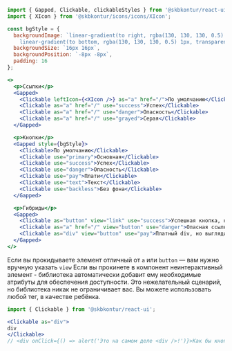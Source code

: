 ```jsx harmony
import { Gapped, Clickable, clickableStyles } from '@skbkontur/react-ui';
import { XIcon } from '@skbkontur/icons/icons/XIcon';

const bgStyle = {
  backgroundImage: `linear-gradient(to right, rgba(130, 130, 130, 0.5) 1px, transparent 1px),
    linear-gradient(to bottom, rgba(130, 130, 130, 0.5) 1px, transparent 1px)`,
  backgroundSize: `16px 16px`,
  backgroundPosition: `-8px -8px`,
  padding: 16
};

<>
  <p>Ссылки</p>
  <Gapped>
    <Clickable leftIcon={<XIcon />} as="a" href="/">По умолчанию</Clickable>
    <Clickable as="a" href="/" use="success">Успех</Clickable>
    <Clickable as="a" href="/" use="danger">Опасность</Clickable>
    <Clickable as="a" href="/" use="grayed">Серая</Clickable>
  </Gapped>

  <p>Кнопки</p>
  <Gapped style={bgStyle}>
    <Clickable>По умолчанию</Clickable>
    <Clickable use="primary">Основная</Clickable>
    <Clickable use="success">Успех</Clickable>
    <Clickable use="danger">Опасность</Clickable>
    <Clickable use="pay">Плати</Clickable>
    <Clickable use="text">Текст</Clickable>
    <Clickable use="backless">Без фона</Clickable>
  </Gapped>

  <p>Гибриды</p>
  <Gapped>
    <Clickable as="button" view="link" use="success">Успешная кнопка, но выглядит как ссылка</Clickable>
    <Clickable as="a" href="/" view="button" use="danger">Опасная ссылка, но выглядит как кнопка</Clickable>
    <Clickable as="div" view="button" use="pay">Платный div, но выглядит как кнопка</Clickable>
  </Gapped>
</>
```

Если вы прокидываете элемент отличный от `a` или `button` — вам нужно вручную указать `view`
Если вы прокинете в компонент неинтерактивный элемент - библиотека автоматически добавит ему необходимые атрибуты для обеспечения доступности. Это нежелательный сценарий, но библиотека никак не ограничивает вас. Вы можете использовать любой тег, в качестве ребёнка.
```jsx harmony
import { Clickable } from '@skbkontur/react-ui';

<Clickable as="div">
div
</Clickable>
// <div onClick={() => alert('Это на самом деле <div />!')}>Как бы кнопка</div>
```

